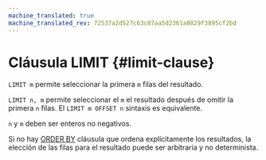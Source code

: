 ```yaml
---
machine_translated: true
machine_translated_rev: 72537a2d527c63c07aa5d2361a8829f3895cf2bd
---
```


# Cláusula LIMIT {#limit-clause}

`LIMIT m` permite seleccionar la primera `m` filas del resultado.

`LIMIT n, m` permite seleccionar el `m` el resultado después de omitir la primera `n` filas. El `LIMIT m OFFSET n` sintaxis es equivalente.

`n` y `m` deben ser enteros no negativos.

Si no hay [ORDER BY](order-by.md) cláusula que ordena explícitamente los resultados, la elección de las filas para el resultado puede ser arbitraria y no determinista.

